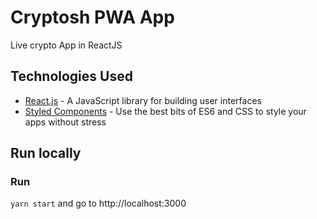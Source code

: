 # Cryptosh PWA App

Live crypto App in ReactJS


## Technologies Used

- [React.js](https://reactjs.org/) - A JavaScript library for building user interfaces
- [Styled Components](https://www.styled-components.com/) - Use the best bits of ES6 and CSS to style your apps without stress

## Run locally

### Run

`yarn start` and go to http://localhost:3000

